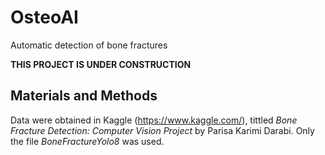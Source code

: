 # OsteoAI
Automatic detection of bone fractures

**THIS PROJECT IS UNDER CONSTRUCTION**

## **Materials and Methods**
Data were obtained in Kaggle (https://www.kaggle.com/), tittled *Bone Fracture Detection: Computer Vision Project* by Parisa Karimi Darabi. Only the file *BoneFractureYolo8* was used.